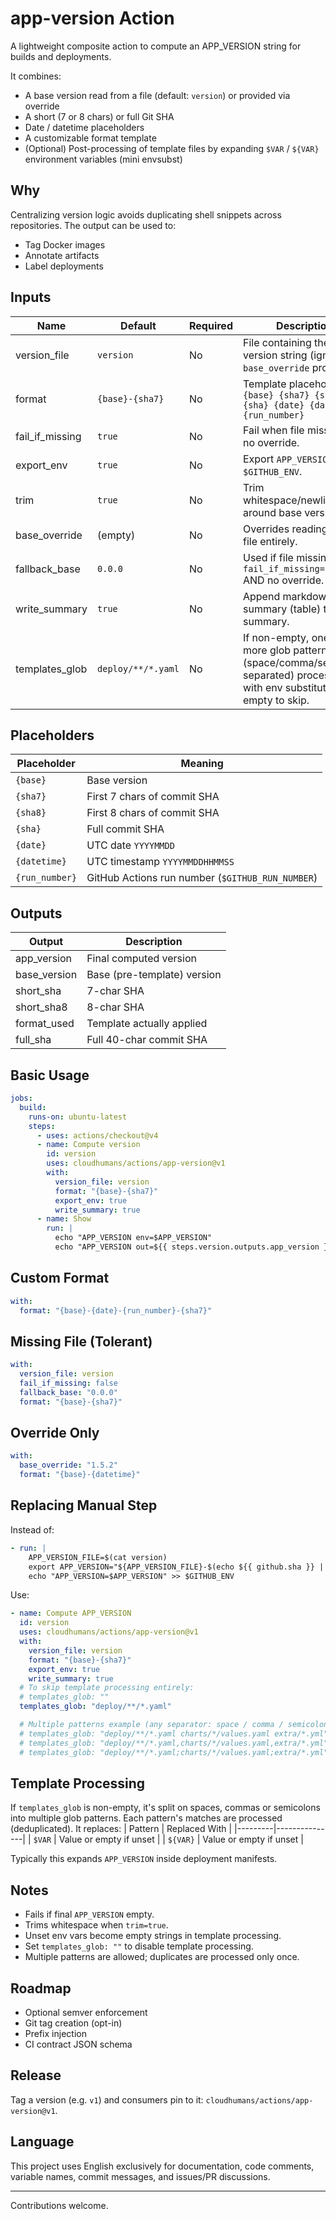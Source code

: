 # app-version Action

A lightweight composite action to compute an APP_VERSION string for builds and deployments.

It combines:
- A base version read from a file (default: `version`) or provided via override
- A short (7 or 8 chars) or full Git SHA
- Date / datetime placeholders
- A customizable format template
- (Optional) Post-processing of template files by expanding `$VAR` / `${VAR}` environment variables (mini envsubst)

## Why
Centralizing version logic avoids duplicating shell snippets across repositories. The output can be used to:
- Tag Docker images
- Annotate artifacts
- Label deployments

## Inputs
| Name | Default | Required | Description |
|------|---------|----------|-------------|
| version_file | `version` | No | File containing the base version string (ignored if `base_override` provided). |
| format | `{base}-{sha7}` | No | Template placeholders: `{base} {sha7} {sha8} {sha} {date} {datetime} {run_number}` |
| fail_if_missing | `true` | No | Fail when file missing and no override. |
| export_env | `true` | No | Export `APP_VERSION` to `$GITHUB_ENV`. |
| trim | `true` | No | Trim whitespace/newlines around base version. |
| base_override | (empty) | No | Overrides reading from file entirely. |
| fallback_base | `0.0.0` | No | Used if file missing AND `fail_if_missing=false` AND no override. |
| write_summary | `true` | No | Append markdown summary (table) to job summary. |
| templates_glob | `deploy/**/*.yaml` | No | If non-empty, one or more glob patterns (space/comma/semicolon separated) processed with env substitution; set empty to skip. |

## Placeholders
| Placeholder | Meaning |
|------------|---------|
| `{base}` | Base version |
| `{sha7}` | First 7 chars of commit SHA |
| `{sha8}` | First 8 chars of commit SHA |
| `{sha}` | Full commit SHA |
| `{date}` | UTC date `YYYYMMDD` |
| `{datetime}` | UTC timestamp `YYYYMMDDHHMMSS` |
| `{run_number}` | GitHub Actions run number (`$GITHUB_RUN_NUMBER`) |

## Outputs
| Output | Description |
|--------|-------------|
| app_version | Final computed version |
| base_version | Base (pre-template) version |
| short_sha | 7-char SHA |
| short_sha8 | 8-char SHA |
| format_used | Template actually applied |
| full_sha | Full 40-char commit SHA |

## Basic Usage
```yaml
jobs:
  build:
    runs-on: ubuntu-latest
    steps:
      - uses: actions/checkout@v4
      - name: Compute version
        id: version
        uses: cloudhumans/actions/app-version@v1
        with:
          version_file: version
          format: "{base}-{sha7}"
          export_env: true
          write_summary: true
      - name: Show
        run: |
          echo "APP_VERSION env=$APP_VERSION"
          echo "APP_VERSION out=${{ steps.version.outputs.app_version }}"
```

## Custom Format
```yaml
with:
  format: "{base}-{date}-{run_number}-{sha7}"
```

## Missing File (Tolerant)
```yaml
with:
  version_file: version
  fail_if_missing: false
  fallback_base: "0.0.0"
  format: "{base}-{sha7}"
```

## Override Only
```yaml
with:
  base_override: "1.5.2"
  format: "{base}-{datetime}"
```

## Replacing Manual Step
Instead of:
```yaml
- run: |
    APP_VERSION_FILE=$(cat version)
    export APP_VERSION="${APP_VERSION_FILE}-$(echo ${{ github.sha }} | cut -c1-7)"
    echo "APP_VERSION=$APP_VERSION" >> $GITHUB_ENV
```
Use:
```yaml
- name: Compute APP_VERSION
  id: version
  uses: cloudhumans/actions/app-version@v1
  with:
    version_file: version
    format: "{base}-{sha7}"
    export_env: true
    write_summary: true
  # To skip template processing entirely:
  # templates_glob: ""
  templates_glob: "deploy/**/*.yaml"

  # Multiple patterns example (any separator: space / comma / semicolon):
  # templates_glob: "deploy/**/*.yaml charts/*/values.yaml extra/*.yml"
  # templates_glob: "deploy/**/*.yaml,charts/*/values.yaml,extra/*.yml"
  # templates_glob: "deploy/**/*.yaml;charts/*/values.yaml;extra/*.yml"
```

## Template Processing
If `templates_glob` is non-empty, it's split on spaces, commas or semicolons into multiple glob patterns. Each pattern's matches are processed (deduplicated). It replaces:
| Pattern | Replaced With |
|---------|---------------|
| `$VAR` | Value or empty if unset |
| `${VAR}` | Value or empty if unset |

Typically this expands `APP_VERSION` inside deployment manifests.

## Notes
- Fails if final `APP_VERSION` empty.
- Trims whitespace when `trim=true`.
- Unset env vars become empty strings in template processing.
- Set `templates_glob: ""` to disable template processing.
- Multiple patterns are allowed; duplicates are processed only once.

## Roadmap
- Optional semver enforcement
- Git tag creation (opt-in)
- Prefix injection
- CI contract JSON schema

## Release
Tag a version (e.g. `v1`) and consumers pin to it: `cloudhumans/actions/app-version@v1`.

## Language
This project uses English exclusively for documentation, code comments, variable names, commit messages, and issues/PR discussions.

---
Contributions welcome.
